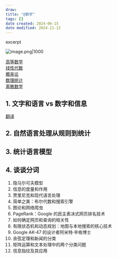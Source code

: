 ```yaml
---
draw:
title: "@数学"
tags: []
date created: 2024-06-15
date modified: 2024-11-12
---
```


excerpt

<!-- more -->

![image.png|1000](https://imagehosting4picgo.oss-cn-beijing.aliyuncs.com/imagehosting/fix-dir%2Fpicgo%2Fpicgo-clipboard-images%2F2024%2F10%2F03%2F19-43-12-bd09a9ddcd742565526fcdf4b24c392a-202410031943135-743c6f.png)

[高等数学](1%20一切皆项目/+%20数学之美/高等数学.md)  
[线性代数](1%20一切皆项目/+%20数学之美/线性代数.md)  
[概率论](概率论)  
[数理统计](1%20一切皆项目/+%20数学之美/数理统计.md)  
[离散数学](1%20一切皆项目/+%20数学之美/离散数学.md)

## 1. 文字和语言 vs 数字和信息

[翻译](翻译.md)

## 2. 自然语言处理从规则到统计

## 3. 统计语言模型

## 4. 谈谈分词

1. 隐马尔可夫模型
2. 信息的度量和作用
3. 贾里尼克和现代语言处理
4. 简单之美：布尔代数和搜索引擎
5. 图论和网络爬虫
6. PageRank：Google 的民主表决式网页排名技术
7. 如何确定网页和查询的相关性
8. 有限状态机和动态规划：地图与本地搜索的核心技术
9. Google AK-47 的设计者阿米特·辛格博士
10. 余弦定理和新闻的分类
11. 矩阵运算和文本处理中的两个分类问题
12. 信息指纹及其应用
